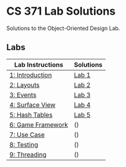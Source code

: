 # CS 371 Lab Solutions
Solutions to the Object-Oriented Design Lab.

## Labs
| Lab Instructions | Solutions |
| - | - |
| [1: Introduction](https://github.com/harringt23/CS371_labSolutions/blob/main/src/Lab1/Lab01_CS371_IntroToAndroidAndGit_ver10.docx)   | [Lab 1](https://github.com/harringt23/CS371_labSolutions/tree/main/src/Lab1/Lab1_BirthdayCake-master) |
| [2: Layouts](https://github.com/harringt23/CS371_labSolutions/blob/main/src/Lab2/Lab02_Layout_ver11.docx)        | [Lab 2](https://github.com/harringt23/CS371_labSolutions/tree/main/src/Lab2/BirthdayCake-master2) |
| [3: Events](https://github.com/harringt23/CS371_labSolutions/blob/main/src/Lab3/Lab03_Events_ver03.docx)         | [Lab 3](https://github.com/harringt23/CS371_labSolutions/tree/main/src/Lab3/BirthdayCake-master) | 
| [4: Surface View](https://github.com/harringt23/CS371_labSolutions/blob/main/src/Lab4/Lab04_SurfaceView_GitMerge_ver06.docx)   | [Lab 4]() | 
| [5: Hash Tables](https://github.com/harringt23/CS371_labSolutions/blob/main/src/Lab5/Lab05_HashTables_ver06.docx)    | [Lab 5]() |
| [6: Game Framework]() |()| 
| [7: Use Case]() |()| 
| [8: Testing]() |()| 
| [9: Threading]() |()| 
